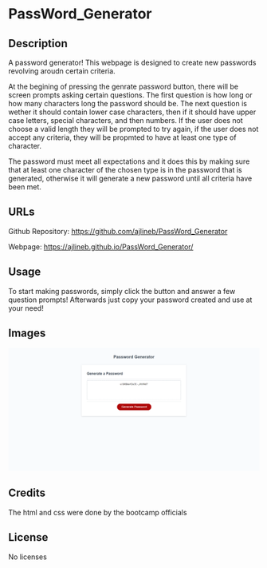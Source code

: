 # PassWord_Generator

## Description

A password generator! This webpage is designed to create new passwords revolving aroudn certain criteria.  

At the begining of pressing the genrate password button, there will be screen prompts asking certain questions. The first question is how long or how many characters long the password should be. The next question is wether it should contain lower case characters, then if it should have upper case letters, special characters, and then numbers. If the user does not choose a valid length they will be prompted to try again, if the user does not accept any criteria, they will be propmted to have at least one type of character.  

The password must meet all expectations and it does this by making sure that at least one character of the chosen type is in the password that is generated, otherwise it will generate a new password until all criteria have been met.

## URLs

Github Repository: https://github.com/ajlineb/PassWord_Generator  

Webpage: https://ajlineb.github.io/PassWord_Generator/

## Usage

To start making passwords, simply click the button and answer a few question prompts! Afterwards just copy your password created and use at your need!

## Images

![alt website](/Assets/Images/PassWordGenerator.png)

## Credits

The html and css were done by the bootcamp officials

## License

No licenses